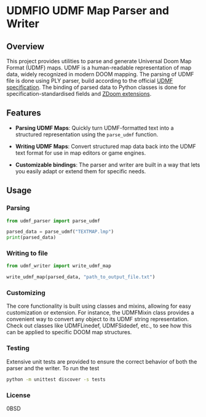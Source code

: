 # UDMFIO UDMF Map Parser and Writer

## Overview
This project provides utilities to parse and generate Universal Doom Map Format (UDMF) maps. UDMF is a human-readable representation of map data, widely recognized in modern DOOM mapping.
The parsing of UDMF file is done using PLY parser, build according to the official [UDMF specification](https://github.com/ZDoom/gzdoom/blob/master/specs/udmf.txt). 
The binding of parsed data to Python classes is done for specification-standardised fields and [ZDoom extensions](https://github.com/ZDoom/gzdoom/blob/master/specs/udmf_zdoom.txt). 

## Features

- **Parsing UDMF Maps**: Quickly turn UDMF-formatted text into a structured representation using the `parse_udmf` function.

- **Writing UDMF Maps**: Convert structured map data back into the UDMF text format for use in map editors or game engines.

- **Customizable bindings**: The parser and writer are built in a way that lets you easily adapt or extend them for specific needs.

## Usage

### Parsing
```python
from udmf_parser import parse_udmf

parsed_data = parse_udmf("TEXTMAP.lmp")
print(parsed_data)
```

### Writing to file
```python
from udmf_writer import write_udmf_map

write_udmf_map(parsed_data, "path_to_output_file.txt")
```

### Customizing
The core functionality is built using classes and mixins, allowing for easy customization or extension. For instance, the UDMFMixin class provides a convenient way to convert any object to its UDMF string representation. Check out classes like UDMFLinedef, UDMFSidedef, etc., to see how this can be applied to specific DOOM map structures.

### Testing
Extensive unit tests are provided to ensure the correct behavior of both the parser and the writer. To run the test
```bash
python -m unittest discover -s tests
```

### License
0BSD